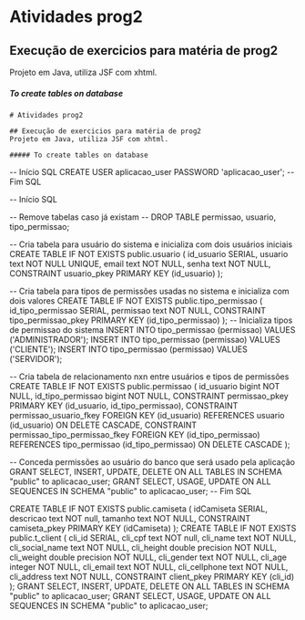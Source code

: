 # Atividades prog2

## Execução de exercicios para matéria de prog2
Projeto em Java, utiliza JSF com xhtml.

##### To create tables on database

```
# Atividades prog2

## Execução de exercicios para matéria de prog2
Projeto em Java, utiliza JSF com xhtml.

##### To create tables on database

```

-- Início SQL
CREATE USER aplicacao_user PASSWORD 'aplicacao_user';
-- Fim SQL

-- Início SQL

-- Remove tabelas caso já existam
-- DROP TABLE permissao, usuario, tipo_permissao;

-- Cria tabela para usuário do sistema e inicializa com dois usuários iniciais
CREATE TABLE IF NOT EXISTS public.usuario
(
    id_usuario SERIAL, 
    usuario text NOT NULL UNIQUE,
    email text NOT NULL,
    senha text NOT NULL,
    CONSTRAINT usuario_pkey PRIMARY KEY (id_usuario)
);

-- Cria tabela para tipos de permissões usadas no sistema e inicializa com dois valores
CREATE TABLE IF NOT EXISTS public.tipo_permissao
(
    id_tipo_permissao SERIAL,
    permissao text NOT NULL,
    CONSTRAINT tipo_permissao_pkey PRIMARY KEY (id_tipo_permissao)
);
-- Inicializa tipos de permissao do sistema
INSERT INTO tipo_permissao (permissao) VALUES ('ADMINISTRADOR');
INSERT INTO tipo_permissao (permissao) VALUES ('CLIENTE');
INSERT INTO tipo_permissao (permissao) VALUES ('SERVIDOR');

-- Cria tabela de relacionamento nxn entre usuários e tipos de permissões
CREATE TABLE IF NOT EXISTS public.permissao
(
    id_usuario bigint NOT NULL,
    id_tipo_permissao bigint NOT NULL,
    CONSTRAINT permissao_pkey PRIMARY KEY (id_usuario, id_tipo_permissao),
    CONSTRAINT permissao_usuario_fkey FOREIGN KEY (id_usuario) REFERENCES usuario (id_usuario) ON DELETE CASCADE,
    CONSTRAINT permissao_tipo_permissao_fkey FOREIGN KEY (id_tipo_permissao) REFERENCES tipo_permissao (id_tipo_permissao) ON DELETE CASCADE
);

-- Conceda permissões ao usuário do banco que será usado pela aplicação
GRANT SELECT, INSERT, UPDATE, DELETE ON ALL TABLES IN SCHEMA "public" to aplicacao_user;
GRANT SELECT, USAGE, UPDATE ON ALL SEQUENCES IN SCHEMA "public" to aplicacao_user;
-- Fim SQL

CREATE TABLE IF NOT EXISTS public.camiseta
(
    idCamiseta SERIAL,
    descricao text NOT null,
    tamanho text NOT NULL,
    CONSTRAINT camiseta_pkey PRIMARY KEY (idCamiseta)
);
CREATE TABLE IF NOT EXISTS public.t_client
(
    cli_id SERIAL,
    cli_cpf text NOT null,
    cli_name text NOT NULL,
    cli_social_name text NOT NULL,
    cli_height double precision NOT NULL,
    cli_weight double precision NOT NULL,
    cli_gender text NOT NULL,
    cli_age integer NOT NULL,
    cli_email text NOT NULL,
    cli_cellphone text NOT NULL,
    cli_address text NOT NULL, 
    CONSTRAINT client_pkey PRIMARY KEY (cli_id)
);
GRANT SELECT, INSERT, UPDATE, DELETE ON ALL TABLES IN SCHEMA "public" to aplicacao_user;
GRANT SELECT, USAGE, UPDATE ON ALL SEQUENCES IN SCHEMA "public" to aplicacao_user;
```
```
